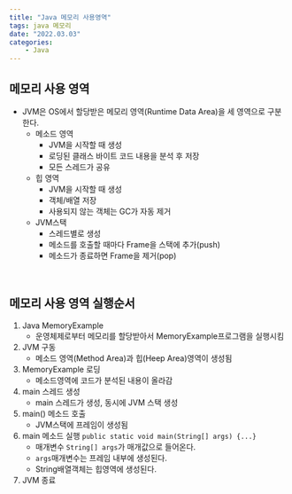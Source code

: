 ```yaml
---
title: "Java 메모리 사용영역"
tags: java 메모리
date: "2022.03.03"
categories: 
    - Java
---
```


## 메모리 사용 영역
- JVM은 OS에서 할당받은 메모리 영역(Runtime Data Area)을 세 영역으로 구분한다.
	- 메소드 영역
		- JVM을 시작할 때 생성
		- 로딩된 클래스 바이트 코드 내용을 분석 후 저장
		- 모든 스레드가 공유
	- 힙 영역
		- JVM을 시작할 때 생성
		- 객체/배열 저장
		- 사용되지 않는 객체는 GC가 자동 제거
	- JVM스택
		- 스레드별로 생성
		- 메소드를 호출할 때마다 Frame을 스택에 추가(push)
		- 메소드가 종료하면 Frame을 제거(pop)

<br>

## 메모리 사용 영역 실행순서
1. Java MemoryExample
	- 운영체제로부터 메모리를 할당받아서 MemoryExample프로그램을 실행시킴
2. JVM 구동
	- 메소드 영역(Method Area)과 힙(Heep Area)영역이 생성됨
3. MemoryExample 로딩
	- 메소드영역에 코드가 분석된 내용이 올라감
4. main 스레드 생성
	- main 스레드가 생성, 동시에 JVM 스택 생성
5. main() 메소드 호출
	- JVM스택에 프레임이 생성됨
6. main 메소드 실행 `public static void main(String[] args) {...}`
	- 매개변수 `String[] args`가 매개값으로 들어온다.
	- `args`매개변수는 프레임 내부에 생성된다.
	- String배열객체는 힙영역에 생성된다.
7. JVM 종료

